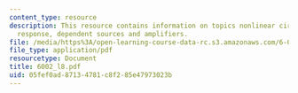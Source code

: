 ```yaml
---
content_type: resource
description: This resource contains information on topics nonlinear circuits, linear
  response, dependent sources and amplifiers.
file: /media/https%3A/open-learning-course-data-rc.s3.amazonaws.com/6-002-circuits-and-electronics-spring-2007/05fef0ad87134781c8f285e47973023b_6002_l8.pdf
file_type: application/pdf
resourcetype: Document
title: 6002_l8.pdf
uid: 05fef0ad-8713-4781-c8f2-85e47973023b
---
```

